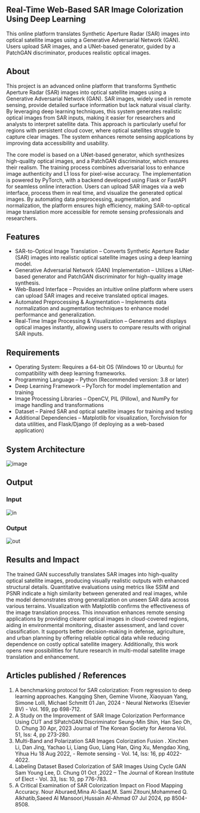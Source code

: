 ## Real-Time Web-Based SAR Image Colorization Using Deep Learning
This online platform translates Synthetic Aperture Radar (SAR) images into optical satellite images using a Generative Adversarial Network (GAN). Users upload SAR images, and a UNet-based generator, guided by a PatchGAN discriminator, produces realistic optical images. 

## About
This project is an advanced online platform that transforms Synthetic Aperture Radar (SAR) images into optical satellite images using a Generative Adversarial Network (GAN). SAR images, widely used in remote sensing, provide detailed surface information but lack natural visual clarity. By leveraging deep learning techniques, this system generates realistic optical images from SAR inputs, making it easier for researchers and analysts to interpret satellite data. This approach is particularly useful for regions with persistent cloud cover, where optical satellites struggle to capture clear images. The system enhances remote sensing applications by improving data accessibility and usability.

The core model is based on a UNet-based generator, which synthesizes high-quality optical images, and a PatchGAN discriminator, which ensures their realism. The training process combines adversarial loss to enhance image authenticity and L1 loss for pixel-wise accuracy. The implementation is powered by PyTorch, with a backend developed using Flask or FastAPI for seamless online interaction. Users can upload SAR images via a web interface, process them in real time, and visualize the generated optical images. By automating data preprocessing, augmentation, and normalization, the platform ensures high efficiency, making SAR-to-optical image translation more accessible for remote sensing professionals and researchers.

## Features
<!--List the features of the project as shown below-->
- SAR-to-Optical Image Translation – Converts Synthetic Aperture Radar (SAR) images into realistic optical satellite images using a deep learning model.
- Generative Adversarial Network (GAN) Implementation – Utilizes a UNet-based generator and PatchGAN discriminator for high-quality image synthesis.
- Web-Based Interface – Provides an intuitive online platform where users can upload SAR images and receive translated optical images.
- Automated Preprocessing & Augmentation – Implements data normalization and augmentation techniques to enhance model performance and generalization.
- Real-Time Image Processing & Visualization – Generates and displays optical images instantly, allowing users to compare results with original SAR inputs.

## Requirements
<!--List the requirements of the project as shown below-->
* Operating System: Requires a 64-bit OS (Windows 10 or Ubuntu) for compatibility with deep learning frameworks.
* Programming Language – Python (Recommended version: 3.8 or later)
* Deep Learning Framework – PyTorch for model implementation and training
* Image Processing Libraries – OpenCV, PIL (Pillow), and NumPy for image handling and transformations
* Dataset – Paired SAR and optical satellite images for training and testing
* Additional Dependencies – Matplotlib for visualization, Torchvision for data utilities, and Flask/Django (if deploying as a web-based application)

## System Architecture
<!--Embed the system architecture diagram as shown below-->

![image](https://github.com/user-attachments/assets/0b94c70b-521e-40ed-a4bd-189c6f473b66)


## Output

### Input
![in](https://github.com/user-attachments/assets/8efcf318-4acd-401f-92c5-87f6960f2403)


### Output
![out](https://github.com/user-attachments/assets/5ee66423-c921-4376-9de3-ea843f03d19a)


## Results and Impact
The trained GAN successfully translates SAR images into high-quality optical satellite images, producing visually realistic outputs with enhanced structural details. Quantitative evaluations using metrics like SSIM and PSNR indicate a high similarity between generated and real images, while the model demonstrates strong generalization on unseen SAR data across various terrains. Visualization with Matplotlib confirms the effectiveness of the image translation process. This innovation enhances remote sensing applications by providing clearer optical images in cloud-covered regions, aiding in environmental monitoring, disaster assessment, and land cover classification. It supports better decision-making in defense, agriculture, and urban planning by offering reliable optical data while reducing dependence on costly optical satellite imagery. Additionally, this work opens new possibilities for future research in multi-modal satellite image translation and enhancement.

## Articles published / References
1. A benchmarking protocol for SAR colorization: From regression to deep learning approaches. Kangqing Shen, Gemine Vivone, Xiaoyuan Yang, Simone Lolli, Michael Schmitt 01 Jan, 2024 -  Neural Networks (Elsevier BV)  - Vol. 169, pp 698-712.
2. A Study on the Improvement of SAR Image Colorization Performance Using CUT and SPatchGAN Discriminator Seung-Min Shin, Han Seo Oh, D. Chung 30 Apr, 2023 Journal of The Korean Society for Aerona Vol. 51, Iss: 4, pp 273-280.
3. Multi-Band and Polarization SAR Images Colorization Fusion . Xinchen Li, Dan Jing, Yachao Li, Liang Guo, Liang Han, Qing Xu, Mengdao Xing, Yihua Hu 18 Aug 2022, -  Remote sensing  - Vol. 14, Iss: 16, pp 4022-4022.
4. Labeling Dataset Based Colorization of SAR Images Using Cycle GAN Sam Young Lee, D. Chung 01 Oct ,2022  – The Journal of Korean Institute of Elect  - Vol. 33, Iss: 10, pp 776-783.
5. A Critical Examination of SAR Colorization Impact on Flood Mapping Accuracy. Nour Aburaed,Mina Al-Saad,M. Sami Zitouni,Mohammed Q. Alkhatib,Saeed Al Mansoori,Hussain Al-Ahmad 07 Jul 2024, pp 8504-8508.




